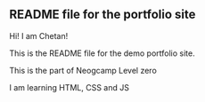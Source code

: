 ## README file for the portfolio site

Hi! I am Chetan!

This is the README file for the demo portfolio site.

This is the part of Neogcamp Level zero

I am learning HTML, CSS and JS